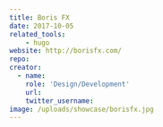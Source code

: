 ```yaml
---
title: Boris FX
date: 2017-10-05
related_tools:
    - hugo
website: http://borisfx.com/
repo:
creator:
  - name:
    role: 'Design/Development'
    url:
    twitter_username:
image: /uploads/showcase/borisfx.jpg
---
```

